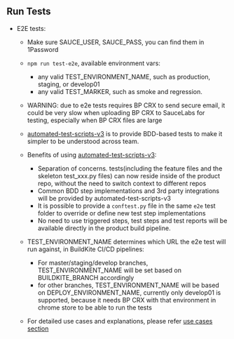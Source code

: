 ## Run Tests

- E2E tests:

  - Make sure SAUCE_USER, SAUCE_PASS, you can find them in 1Password
  - `npm run test-e2e`, available environment vars:
    - any valid TEST_ENVIRONMENT_NAME, such as production, staging, or develop01
    - any valid TEST_MARKER, such as smoke and regression.
  - WARNING: due to e2e tests requires BP CRX to send secure email, it could be very slow when uploading BP CRX to SauceLabs for testing, especially when BP CRX files are large

  - [automated-test-scripts-v3](https://github.com/virtru/automated-test-scripts-v3) is to provide BDD-based tests to make it simpler to be understood across team.
  - Benefits of using [automated-test-scripts-v3](https://github.com/virtru/automated-test-scripts-v3):
    - Separation of concerns. tests(including the feature files and the skeleton test_xxx.py files) can now reside inside of the product repo, without the need to switch context to different repos
    - Common BDD step implementations and 3rd party integrations will be provided by automated-test-scripts-v3
    - It is possible to provide a `conftest.py` file in the same `e2e` test folder to override or define new test step implementations
    - No need to use triggered steps, test steps and test reports will be available directly in the product build pipeline.
  - TEST_ENVIRONMENT_NAME determines which URL the e2e test will run against, in BuildKite CI/CD pipelines:
    - For master/staging/develop branches, TEST_ENVIRONMENT_NAME will be set based on BUILDKITE_BRANCH accordingly
    - for other branches, TEST_ENVIRONMENT_NAME will be based on DEPLOY_ENVIRONMENT_NAME, currently only develop01 is supported, because it needs BP CRX with that environment in chrome store to be able to run the tests
  - For detailed use cases and explanations, please refer [use cases section](https://github.com/virtru/automated-test-scripts-v3#use-cases)
